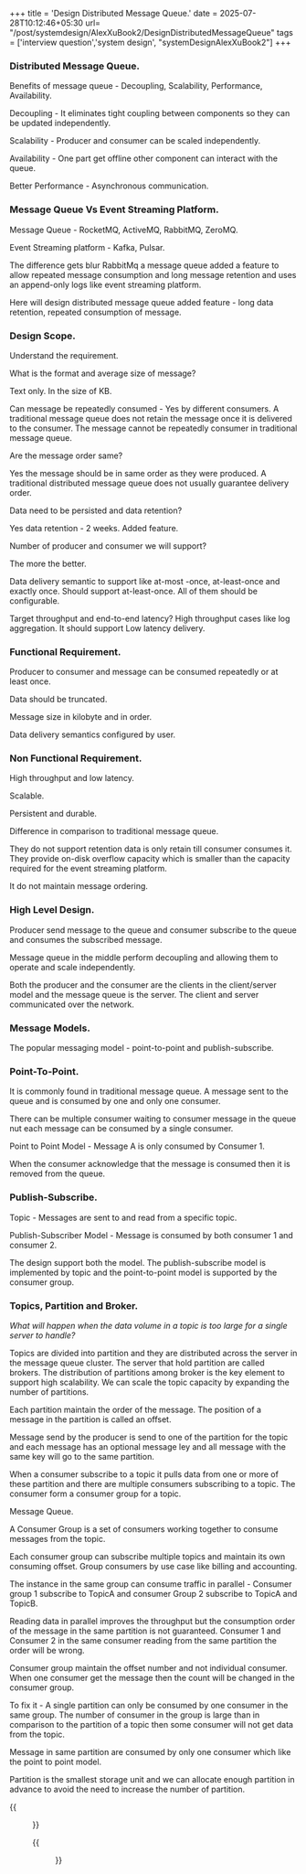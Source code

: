 +++
title = 'Design Distributed Message Queue.'
date = 2025-07-28T10:12:46+05:30
url= "/post/systemdesign/AlexXuBook2/DesignDistributedMessageQueue"
tags = ['interview question','system design', "systemDesignAlexXuBook2"]
+++

### Distributed Message Queue.

Benefits of message queue - Decoupling, Scalability, Performance, Availability.

Decoupling - It eliminates tight coupling between components so they can be updated independently.

Scalability - Producer and consumer can be scaled independently.

Availability - One part get offline other component can interact with the queue.

Better Performance - Asynchronous communication.

### Message Queue Vs Event Streaming Platform.

Message Queue - RocketMQ, ActiveMQ, RabbitMQ, ZeroMQ.

Event Streaming platform - Kafka, Pulsar.

The difference gets blur RabbitMq a message queue added a feature to allow repeated message consumption and long message retention and uses an append-only logs like event streaming platform.

Here will design distributed message queue added feature - long data retention, repeated consumption of message.

### Design Scope.

Understand the requirement.

What is the format and average size of message?

Text only. In the size of KB.

Can message be repeatedly consumed - Yes by different consumers. A traditional message queue does not retain the message once it is delivered to the consumer. The message cannot be repeatedly consumer in traditional message queue.

Are the message order same?

Yes the message should be in same order as they were produced. A traditional distributed message queue does not usually guarantee delivery order.

Data need to be persisted and data retention?

Yes data retention - 2 weeks. Added feature.

Number of producer and consumer we will support?

The more the better.

Data delivery semantic to support like at-most -once, at-least-once and exactly once.
Should support at-least-once. All of them should be configurable.

Target throughput and end-to-end latency?
High throughput cases like log aggregation. It should support Low latency delivery.

### Functional Requirement.

Producer to consumer and message can be consumed repeatedly or at least once.

Data should be truncated.

Message size in kilobyte and in order.

Data delivery semantics configured by user.

### Non Functional Requirement.

High throughput and low latency.

Scalable.

Persistent and durable.

Difference in comparison to traditional message queue.

They do not support retention data is only retain till consumer consumes it. They provide on-disk overflow capacity which is smaller than the capacity required for the event streaming platform.

It do not maintain message ordering.

### High Level Design.

Producer send message to the queue and consumer subscribe to the queue and consumes the subscribed message.

Message queue in the middle perform decoupling and allowing them to operate and scale independently.

Both the producer and the consumer are the clients in the client/server model and the message queue is the server. The client and server communicated over the network.

### **Message Models.**

The popular messaging model - point-to-point and publish-subscribe.

### Point-To-Point.

It is commonly found in traditional message queue. A message sent to the queue and is consumed by one and only one consumer.

There can be multiple consumer waiting to consumer message in the queue nut each message can be consumed by a single consumer.

Point to Point Model - Message A is only consumed by Consumer 1.

When the consumer acknowledge that the message is consumed then it is removed from the queue.

### Publish-Subscribe.

Topic - Messages are sent to and read from a specific topic.

Publish-Subscriber Model - Message is consumed by both consumer 1 and consumer 2.

The design support both the model. The publish-subscribe model is implemented by topic and the point-to-point model is supported by the consumer group.

### Topics, Partition and Broker.

*What will happen when the data volume in a topic is too large for a single server to handle?*

Topics are divided into partition and they are distributed across the server in the message queue cluster. The server that hold partition are called brokers. The distribution of partitions among broker is the key element to support high scalability. We can scale the topic capacity by expanding the number of partitions.

Each partition maintain the order of the message. The position of a message in the partition is called an offset.

Message send by the producer is send to one of the partition for the topic and each message has an optional message ley and all message with the same key will go to the same partition.

When a consumer subscribe to a topic it pulls data from one or more of these partition and there are multiple consumers subscribing to a topic. The consumer form a consumer group for a topic.

Message Queue.

A Consumer Group is a set of consumers working together to consume messages from the topic.

Each consumer group can subscribe multiple topics and maintain its own consuming offset. Group consumers by use case like billing and accounting.

The instance in the same group can consume traffic in parallel - Consumer group 1 subscribe to TopicA and consumer Group 2 subscribe to TopicA and TopicB.

Reading data in parallel improves the throughput but the consumption order of the message in the same partition is not guaranteed. Consumer 1 and Consumer 2 in the same consumer reading from the same partition the order will be wrong.

Consumer group maintain the offset number and not individual consumer. When one consumer get the message then the count will be changed in the consumer group.

To fix it  - A single partition can only be consumed by one consumer in the same group. The number of consumer in the group is large than in comparison to the partition of a topic then some consumer will not get data from the topic.

Message in same partition are consumed by only one consumer which like the point to point model.

Partition is the smallest storage unit and we can allocate enough partition in advance to avoid the need to increase the number of partition.



{{<figure src="/images/SystemDesign/DesignExample/DistrubutedMessageQueue/ProducerBufferRouting.PNG" alt="UserRequest." caption="ProducerBufferRouting">}}

{{<figure src="/images/SystemDesign/DesignExample/DistrubutedMessageQueue/MessageQueueSummary.png" alt="UserRequest." caption="MessageQueueSummary">}}